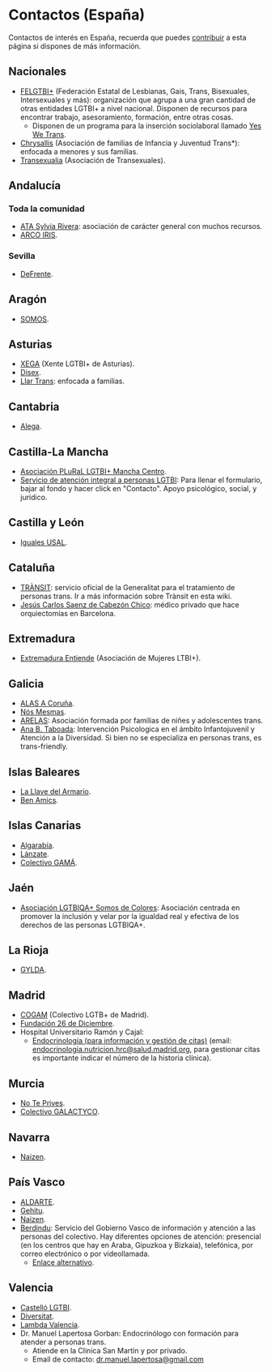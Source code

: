 # Contactos (España)

Contactos de interés en España, recuerda que puedes [contribuir](contribuir.md) a esta página si dispones de más información.

## Nacionales

* [FELGTBI+](https://felgtbi.org/) (Federación Estatal de Lesbianas, Gais, Trans, Bisexuales, Intersexuales y más): organización que agrupa a una gran cantidad de otras entidades LGTBI+ a nivel nacional. Disponen de recursos para encontrar trabajo, asesoramiento, formación, entre otras cosas.
    * Disponen de un programa para la inserción sociolaboral llamado [Yes We Trans](https://felgtbi.org/yeswetrans/).
* [Chrysallis](https://chrysallis.org/) (Asociación de familias de Infancia y Juventud Trans*): enfocada a menores y sus familias.
* [Transexualia](http://transexualia.org/) (Asociación de Transexuales).

## Andalucía

### Toda la comunidad

* [ATA Sylvia Rivera](https://www.atandalucia.es/): asociación de carácter general con muchos recursos.
* [ARCO IRIS](https://www.federacionarcoiris.com/).

### Sevilla

* [DeFrente](https://defrente.org/).

## Aragón

* [SOMOS](https://somoslgtb.com/).

## Asturias

* [XEGA](https://www.xega.org/) (Xente LGTBI+ de Asturias).
* [Disex](https://www.instagram.com/disexasturies/).
* [Llar Trans](https://www.llartrans.org/): enfocada a familias.

## Cantabria

* [Alega](http://alega.org/).

## Castilla-La Mancha

* [Asociación PLuRaL LGTBI+ Mancha Centro](https://plurallgtbi.org/).
* [Servicio de atención integral a personas LGTBI](https://lgtbi.castillalamancha.es/servicio-de-atencion-personas-lgtbi): Para llenar el formulario, bajar al fondo y hacer click en "Contacto". Apoyo psicológico, social, y jurídico.

## Castilla y León

* [Iguales USAL](https://igualeslgtbplus.com/).

## Cataluña

* [TRÀNSIT](https://www.facebook.com/serveiTransit/): servicio oficial de la Generalitat para el tratamiento de personas trans. Ir a más información sobre Trànsit en esta wiki.
* [Jesús Carlos Saenz de Cabezón Chico](https://www.paginasamarillas.es/f/barcelona/jesus-carlos-saenz-de-cabezon-chico_008164162_000000001.html): médico privado que hace orquiectomías en Barcelona.

## Extremadura

* [Extremadura Entiende](http://www.extremaduraentiende.org/) (Asociación de Mujeres LTBI+).

## Galicia

* [ALAS A Coruña](https://alasacoruna.org/).
* [Nós Mesmas](https://www.facebook.com/asociacionnosmesmas).
* [ARELAS](https://asociacionarelas.org/): Asociación formada por familias de niñes y adolescentes trans.
* [Ana B. Taboada](https://www.facebook.com/psicologianataboada/): Intervención Psicologica en el ámbito Infantojuvenil y Atención a la Diversidad. Si bien no se especializa en personas trans, es trans-friendly.

## Islas Baleares

* [La Llave del Armario](http://lallavedelarmario.org/).
* [Ben Amics](https://benamics.com/).

## Islas Canarias

* [Algarabía](https://es-es.facebook.com/algarabiatfe/).
* [Lánzate](https://www.asociacionlanzate.org/).
* [Colectivo GAMÁ](https://www.colectivogama.com/).

## Jaén

* [Asociación LGTBIQA+ Somos de Colores](https://somosdecoloresradio.com/asociacion/): Asociación centrada en promover la inclusión y velar por la igualdad real y efectiva de los derechos de las personas LGTBIQA+.

## La Rioja

* [GYLDA](http://www.gylda.lgbt/).

## Madrid

* [COGAM](https://cogam.es/) (Colectivo LGTB+ de Madrid).
* [Fundación 26 de Diciembre](https://fundacion26d.org/).
* Hospital Universitario Ramón y Cajal:
    * [Endocrinología (para información y gestión de citas)](https://www.comunidad.madrid/hospital/ramonycajal/ciudadanos-oferta-asistencial/servicios-medicos/endocrinologia-nutricion#contact) (email: [endocrinologia.nutricion.hrc@salud.madrid.org](mailto:endocrinologia.nutricion.hrc@salud.madrid.org), para gestionar citas es importante indicar el número de la historia clínica).

## Murcia

* [No Te Prives](http://www.noteprives.es/).
* [Colectivo GALACTYCO](https://www.colectivogalactyco.org/).

## Navarra

* [Naizen](https://naizen.eus/quienes-somos/la-asociacion/).

## País Vasco

* [ALDARTE](https://www.aldarte.org/es/).
* [Gehitu](https://www.gehitu.org/).
* [Naizen](https://naizen.eus/quienes-somos/la-asociacion/).
* [Berdindu](https://www.euskadi.eus/gobierno-vasco/berdindu/): Servicio del Gobierno Vasco de información y atención a las personas del colectivo. Hay diferentes opciones de atención: presencial (en los centros que hay en Araba, Gipuzkoa y Bizkaia), telefónica, por correo electrónico o por videollamada.
    * [Enlace alternativo](https://www.gehitu.org/berdindu-infasis-gehitu/).

## Valencia

* [Castelló LGTBI](https://castellolgtbi.es/).
* [Diversitat](https://www.diversitat.es/).
* [Lambda Valencia](https://lambdavalencia.org/).
* Dr. Manuel Lapertosa Gorban: Endocrinólogo con formación para atender a personas trans.
  * Atiende en la Clinica San Martín y por privado.
  * Email de contacto: dr.manuel.lapertosa@gmail.com
